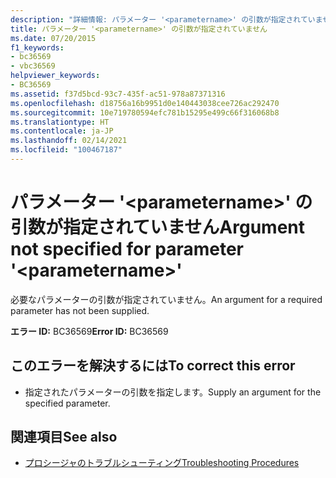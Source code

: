 ```yaml
---
description: "詳細情報: パラメーター '<parametername>' の引数が指定されていません"
title: パラメーター '<parametername>' の引数が指定されていません
ms.date: 07/20/2015
f1_keywords:
- bc36569
- vbc36569
helpviewer_keywords:
- BC36569
ms.assetid: f37d5bcd-93c7-435f-ac51-978a87371316
ms.openlocfilehash: d18756a16b9951d0e140443038cee726ac292470
ms.sourcegitcommit: 10e719780594efc781b15295e499c66f316068b8
ms.translationtype: HT
ms.contentlocale: ja-JP
ms.lasthandoff: 02/14/2021
ms.locfileid: "100467187"
---
```

# <a name="argument-not-specified-for-parameter-parametername"></a><span data-ttu-id="53789-103">パラメーター '\<parametername>' の引数が指定されていません</span><span class="sxs-lookup"><span data-stu-id="53789-103">Argument not specified for parameter '\<parametername>'</span></span>

<span data-ttu-id="53789-104">必要なパラメーターの引数が指定されていません。</span><span class="sxs-lookup"><span data-stu-id="53789-104">An argument for a required parameter has not been supplied.</span></span>  
  
 <span data-ttu-id="53789-105">**エラー ID:** BC36569</span><span class="sxs-lookup"><span data-stu-id="53789-105">**Error ID:** BC36569</span></span>  
  
## <a name="to-correct-this-error"></a><span data-ttu-id="53789-106">このエラーを解決するには</span><span class="sxs-lookup"><span data-stu-id="53789-106">To correct this error</span></span>  
  
- <span data-ttu-id="53789-107">指定されたパラメーターの引数を指定します。</span><span class="sxs-lookup"><span data-stu-id="53789-107">Supply an argument for the specified parameter.</span></span>  
  
## <a name="see-also"></a><span data-ttu-id="53789-108">関連項目</span><span class="sxs-lookup"><span data-stu-id="53789-108">See also</span></span>

- [<span data-ttu-id="53789-109">プロシージャのトラブルシューティング</span><span class="sxs-lookup"><span data-stu-id="53789-109">Troubleshooting Procedures</span></span>](../programming-guide/language-features/procedures/troubleshooting-procedures.md)
